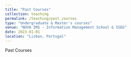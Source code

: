 ```yaml
---
title: "Past Courses"
collection: teaching
permalink: /teaching/past_courses
type: "Undergraduate & Master's courses"
venue: "NOVA IMS - Information Management School & ISEG"
date: 2023-01-01
location: "Lisbon, Portugal"
---
```


Past Courses
